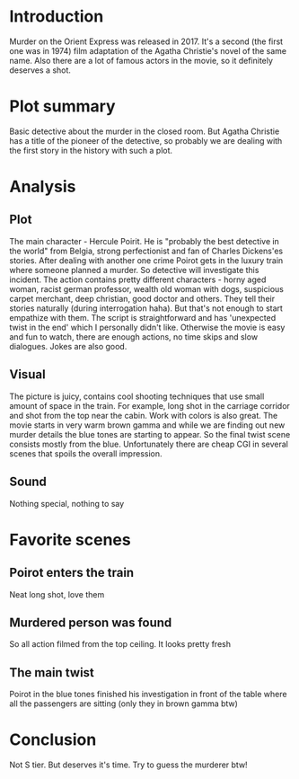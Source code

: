 # Introduction
Murder on the Orient Express was released in 2017. It's a second (the first one was in 1974) film adaptation of the Agatha Christie's novel of the same name. Also there are a lot of famous actors in the movie, so it definitely deserves a shot.

# Plot summary
Basic detective about the murder in the closed room. But Agatha Christie has a title of the pioneer of the detective, so probably we are dealing with the first story in the history with such a plot.

# Analysis
## Plot
The main character - Hercule Poirit. He is "probably the best detective in the world" from Belgia, strong perfectionist and fan of Charles Dickens'es stories. 
After dealing with another one crime Poirot gets in the luxury train where someone planned a murder. So detective will investigate this incident. 
The action contains pretty different characters - horny aged woman, racist german professor, wealth old woman with dogs, suspicious carpet merchant, deep christian, good doctor and others. They tell their stories naturally (during interrogation haha). But that's not enough to start empathize with them.
The script is straightforward and has 'unexpected twist in the end' which I personally didn't like. Otherwise the movie is easy and fun to watch, there are enough actions, no time skips and slow dialogues. Jokes are also good.

## Visual
The picture is juicy, contains cool shooting techniques that use small amount of space in the train. For example, long shot in the carriage corridor and shot from the top near the cabin. Work with colors is also great. The movie starts in very warm brown gamma and while we are finding out new murder details the blue tones are starting to appear. So the final twist scene consists mostly from the blue. Unfortunately there are cheap CGI in several scenes that spoils the overall impression.

## Sound
Nothing special, nothing to say

# Favorite scenes
## Poirot enters the train
Neat long shot, love them

## Murdered person was found
So all action filmed from the top ceiling. It looks pretty fresh

## The main twist
Poirot in the blue tones finished his investigation in front of the table where all the passengers are sitting (only they in brown gamma btw)

# Conclusion
Not S tier. But deserves it's time. Try to guess the murderer btw!